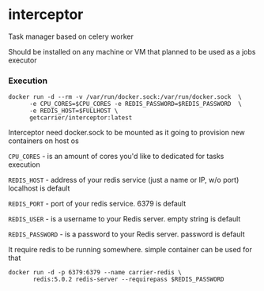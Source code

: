 # interceptor
Task manager based on celery worker

Should be installed on any machine or VM that planned to be used as a jobs executor

### Execution

```
docker run -d --rm -v /var/run/docker.sock:/var/run/docker.sock  \
      -e CPU_CORES=$CPU_CORES -e REDIS_PASSWORD=$REDIS_PASSWORD  \
      -e REDIS_HOST=$FULLHOST \
      getcarrier/interceptor:latest
```

Interceptor need docker.sock to be mounted as it going to provision new containers on host os

`CPU_CORES` - is an amount of cores you'd like to dedicated for tasks execution

`REDIS_HOST` - address of your redis service (just a name or IP, w/o port) localhost is default
 
`REDIS_PORT` - port of your redis service. 6379 is default

`REDIS_USER` - is a username to your Redis server. empty string is default

`REDIS_PASSWORD` - is a password to your Redis server. password is default


It require redis to be running somewhere.
simple container can be used for that
```
docker run -d -p 6379:6379 --name carrier-redis \
	   redis:5.0.2 redis-server --requirepass $REDIS_PASSWORD
```


